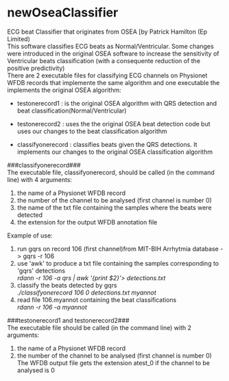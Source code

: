 # newOseaClassifier

ECG beat Classifier that originates from OSEA [by Patrick Hamilton (Ep Limited)   
This software classifies ECG beats as Normal/Ventricular. Some changes were introduced in the original OSEA software to increase the sensitivity of Ventricular beats classification (with a consequente reduction of the positive predictivity)  
There are 2 executable files for classifying ECG channels on Physionet WFDB records that implemente the same algorithm and one executable the implements the original OSEA algorithm:
  
+ testonerecord1 : is the original OSEA algorithm with QRS detection and beat classification(Normal/Ventricular)  
- testonerecord2 : uses the the original OSEA  beat detection code but uses our changes to the beat classification algorithm  
* classifyonerecord : classifies beats given the QRS detections. It implements our changes to the original OSEA classification algorithm  

###classifyonerecord###  
The executable file, classifyonerecord, should be called (in the command line) with 4 arguments:  

1. the name of a Physionet WFDB record
2. the number of the channel to be analysed (first channel is number 0)
3. the name of the txt file containing the  samples where the beats were detected
4. the extension for the output WFDB annotation file

Example of use:

1. run gqrs on record 106 (first channel)from MIT-BIH Arrhytmia database -> gqrs -r 106
2. use 'awk' to produce a txt file containing the samples corresponding to 'gqrs' detections  
*rdann -r 106 -a qrs | awk '{print $2}'> detections.txt*  
3. classify the beats detected by gqrs  
*./classifyonerecord 106 0 detections.txt myannot*  
4. read file 106.myannot containing the beat classifications  
*rdann -r 106 -a myannot*

###testonerecord1 and testonerecord2###  
The executable file should be called (in the command line) with 2 arguments:  

1. the name of a Physionet WFDB record  
2. the number of the channel to be analysed (first channel is number 0)  
The WFDB output file gets the extension atest_0 if the channel to be analysed is 0

